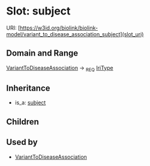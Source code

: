 # Slot: subject




URI: [https://w3id.org/biolink/biolink-model/variant_to_disease_association_subject](slot_uri)
## Domain and Range

[VariantToDiseaseAssociation](VariantToDiseaseAssociation.md) ->  <sub>REQ</sub> [IriType](IriType.md)
## Inheritance

 *  is_a: [subject](subject.md)
## Children

## Used by

 * [VariantToDiseaseAssociation](VariantToDiseaseAssociation.md)
